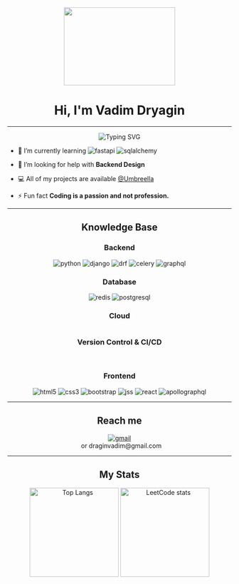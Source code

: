 <div align="center">
  <img src="https://media.giphy.com/media/dWesBcTLavkZuG35MI/giphy.gif" width="250" height="175"/>
  <h1>Hi, I'm Vadim Dryagin</h1>
</div>

---

<div align="center">
  <img src="https://readme-typing-svg.demolab.com?font=Fira+Code&pause=1000&center=true&width=550&lines=I+am+Backend+Python+Developer+from+Russia" alt="Typing SVG"/>
</div>

- :seedling: I’m currently learning
  ![fastapi](https://img.shields.io/badge/fastapi-009688?style=for-the-badge&logo=fastapi&logoColor=white)
  ![sqlalchemy](https://img.shields.io/badge/sqlalchemy-D71F00?style=for-the-badge&logo=sqlite&logoColor=white)

- :handshake: I’m looking for help with **Backend Design**

- :computer: All of my projects are available [@Umbreella](https://github.com/Umbreella?tab=repositories)

- :zap: Fun fact **Coding is a passion and not profession.**

---

<h2 align="center">Knowledge Base</h2>

<h3 align="center">Backend</h3>

<div align="center">
  <img src="https://img.shields.io/badge/python-3776AB?style=for-the-badge&logo=python&logoColor=white" alt="python"/>
  <img src="https://img.shields.io/badge/django-092E20?style=for-the-badge&logo=django&logoColor=white" alt="django"/>
  <img src="https://img.shields.io/badge/django_rest_framework-A30000?style=for-the-badge&logo=django&logoColor=white" alt="drf"/>
  <img src="https://img.shields.io/badge/celery-37814A?style=for-the-badge&logo=celery&logoColor=white" alt="celery"/>
  <img src="https://img.shields.io/badge/graphql-E10098?style=for-the-badge&logo=graphql&logoColor=white" alt="graphql"/>
</div>

<h3 align="center">Database</h3>

<div align="center">
  <img src="https://img.shields.io/badge/redis-DC382D?style=for-the-badge&logo=redis&logoColor=white" alt="redis"/>
  <img src="https://img.shields.io/badge/postgresql_(patroni)-4169E1?style=for-the-badge&logo=postgresql&logoColor=white" alt="postgresql"/>
</div>

<h3 align="center">Cloud</h3>

<div align="center">
  <img src="https://img.shields.io/badge/docker-2496ED?style=for-the-badge&logo=docker&logoColor=white" alt=""/>
</div>

<h3 align="center">Version Control & CI/CD</h3>

<div align="center">
  <img src="https://img.shields.io/badge/git-F05032?style=for-the-badge&logo=git&logoColor=white" alt=""/>
  <img src="https://img.shields.io/badge/github_actions-2088FF?style=for-the-badge&logo=githubactions&logoColor=white" alt=""/>
</div>

<h3 align="center">Frontend</h3>

<div align="center">
  <img src="https://img.shields.io/badge/html5-E34F26?style=for-the-badge&logo=html5&logoColor=white" alt="html5"/>
  <img src="https://img.shields.io/badge/css3-1572B6?style=for-the-badge&logo=css3&logoColor=white" alt="css3"/>
  <img src="https://img.shields.io/badge/bootstrap-7952B3?style=for-the-badge&logo=bootstrap&logoColor=white" alt="bootstrap"/>
  <img src="https://img.shields.io/badge/jss-F7DF1E?style=for-the-badge&logo=jss&logoColor=white" alt="jss"/>
  <img src="https://img.shields.io/badge/react-61DAFB?style=for-the-badge&logo=react&logoColor=white" alt="react"/>
  <img src="https://img.shields.io/badge/apollographql-311C87?style=for-the-badge&logo=apollographql&logoColor=white" alt="apollographql"/>
</div>

---

<h2 align="center">Reach me</h2>

<div align="center">
  <a href="mailto:draginvadim@gmail.com?subject=Feedback%20From%20Github&body=Hello," target="_blank">
    <img src="https://img.shields.io/badge/gmail-EA4335?logo=gmail&logoColor=white&style=for-the-badge" alt="gmail"/>
  </a>
  <div style="margin-left: 8px">
    or draginvadim@gmail.com
  </div>
</div>

---

<h2 align="center">My Stats</h2>

<div align="center">
  <img src="https://github-readme-stats.vercel.app/api/top-langs/?username=Umbreella&layout=donut" alt="Top Langs" height="200"/>
  <img src="https://leetcode-stats-six.vercel.app/api?username=Umbreella&theme=light" alt="LeetCode stats" height="200"/>
</div>
